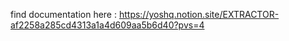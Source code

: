 find documentation here : 
https://yoshq.notion.site/EXTRACTOR-af2258a285cd4313a1a4d609aa5b6d40?pvs=4
